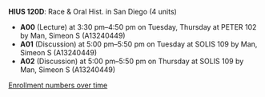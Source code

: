 **HIUS 120D**: Race & Oral Hist. in San Diego (4 units)

- **A00** (Lecture) at 3:30 pm–4:50 pm on Tuesday, Thursday at PETER 102 by Man, Simeon S (A13240449)
- **A01** (Discussion) at 5:00 pm–5:50 pm on Tuesday at SOLIS 109 by Man, Simeon S (A13240449)
- **A02** (Discussion) at 5:00 pm–5:50 pm on Thursday at SOLIS 109 by Man, Simeon S (A13240449)

[Enrollment numbers over time](./HIUS120D.tsv)
